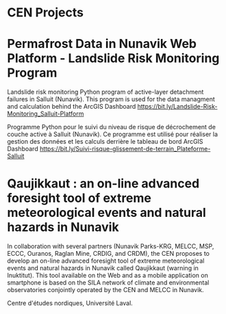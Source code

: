 # CEN Projects

# Permafrost Data in Nunavik Web Platform - Landslide Risk Monitoring Program

Landslide risk monitoring Python program of active-layer detachment failures in Salluit (Nunavik). This program is used for the data managment and calculation behind the ArcGIS Dashboard https://bit.ly/Landslide-Risk-Monitoring_Salluit-Platform

Programme Python pour le suivi du niveau de risque de décrochement de couche active à Salluit (Nunavik). 
Ce programme est utilisé pour réaliser la gestion des données et les calculs derrière le tableau de bord ArcGIS Dashboard https://bit.ly/Suivi-risque-glissement-de-terrain_Plateforme-Salluit

# Qaujikkaut : an on-line advanced foresight tool of extreme meteorological events and natural hazards in Nunavik

In collaboration with several partners (Nunavik Parks-KRG, MELCC, MSP, ECCC, Ouranos, Raglan Mine, CRDIG, and CRDM), the CEN proposes to develop an on-line advanced foresight tool of extreme meteorological events and natural hazards in Nunavik called Qaujikkaut (warning in Inuktitut). This tool available on the Web and as a mobile application on smartphone is based on the SILA network of climate and environmental observatories conjointly operated by the CEN and MELCC in Nunavik. 

Centre d'études nordiques, Université Laval. 
